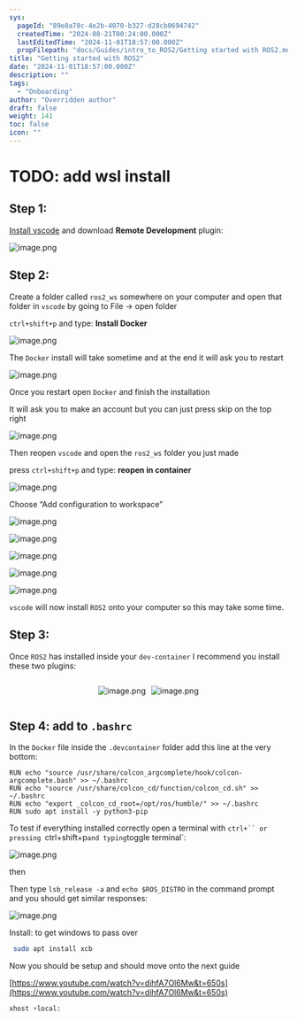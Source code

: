 ```yaml
---
sys:
  pageId: "89e0a78c-4e2b-4070-b327-d28cb0694742"
  createdTime: "2024-08-21T00:24:00.000Z"
  lastEditedTime: "2024-11-01T18:57:00.000Z"
  propFilepath: "docs/Guides/intro_to_ROS2/Getting started with ROS2.md"
title: "Getting started with ROS2"
date: "2024-11-01T18:57:00.000Z"
description: ""
tags:
  - "Onboarding"
author: "Overridden author"
draft: false
weight: 141
toc: false
icon: ""
---
```


# TODO: add wsl install

## Step 1:

[Install vscode](https://code.visualstudio.com/download) and download **Remote Development** plugin:

![image.png](https://prod-files-secure.s3.us-west-2.amazonaws.com/d518164a-d88e-44d1-a4ee-3adb3bd8bce0/efb52993-1881-4a40-b95e-6f020334f022/image.png?X-Amz-Algorithm=AWS4-HMAC-SHA256&X-Amz-Content-Sha256=UNSIGNED-PAYLOAD&X-Amz-Credential=ASIAZI2LB466RJ53J3XS%2F20250429%2Fus-west-2%2Fs3%2Faws4_request&X-Amz-Date=20250429T190651Z&X-Amz-Expires=3600&X-Amz-Security-Token=IQoJb3JpZ2luX2VjEPr%2F%2F%2F%2F%2F%2F%2F%2F%2F%2FwEaCXVzLXdlc3QtMiJHMEUCIQCTicdaLxmLmA66MCkNYa6Rxuo05JIaI18gILvTHdbXdwIgCkxAZ2naljx4xk6fIl989jU%2B6Ons3BbbkhORUI6xFb8qiAQIk%2F%2F%2F%2F%2F%2F%2F%2F%2F%2F%2FARAAGgw2Mzc0MjMxODM4MDUiDBlYKwXiXs64pnV%2BcCrcA3orXqJHxqiqcoQ5XXHq9eBwQR5liRCYtvItTWprFSZk9ytePjwK0kpvHrfkVUoAVQU9EjjgvhCbUPs%2B13Nai7fCiyE9gdLeeolSssnHS55NKMiRMoiVlb%2B4R8RRFazyz%2BqWWRoLGGi8EdqcSpuFc0%2B0%2Bz9U%2BWHbCsLs7XMHxAiNEgF2N29mXLjqv2VhvsP3%2BjDfznh76kYCl0YAA0eQ8GVG%2FcLaQpkp6U%2B9JFqTcdWNbkQRj3IKfakv35U%2FsRZStDYBQYKsLAWFjSg3jB6sWtoSaXfT3mxynEa2vXwwUw7p42iMOrMe77zDNMKXhqDhmI1Z%2By8kO91FIKD1vEGMf%2FrilYa9EV9UyHrZhviUZcMItk7djQBjycN7RVW7Mjeq7%2BM0Frt8Ama0ynuWWZMxLVHgN9sk%2F%2F8DkEYI7RO6Rw4R573ucr57rVXhq8ht%2FYe%2By38p47s3x8Nt4Z2xEY5Q3qnVszRB1gAsErRehB0VWQPdY3ot8Hy5Ifx4Vy1b8%2FwiYx6J4YgGh2Zrz5ZQmjYl7L0yncZ26%2FcxVxa3qvxYZIxsz2GtkdEdvwKg10Q6VHmnwQitSq5bUAAUvOGqgnU92blvZYeqx00sZzxc%2BuBdCI%2F1dVFEDMGCNs0u81BrMOCtxMAGOqUBjrKva2FM4vAKBj3VoQVWs6tNPYjqJPs%2BQNKzabcelBfjVe3cF8c0nPgOmvPIq%2BQAEhUmNtF%2FyNVsvXLvagWvLap4SNVOkRK%2FOBCVBDMowmkrubYaVoQUJ0qoCNyZHkqa9HN5vFxE%2BJvsH8u%2BAsunZzFCnm8IQ0rgjNSNW0IoRIRqXipJAsPL4Epaz7ZDpnp%2B16z9d7fJpnt6czOmKeh2EtyasGdf&X-Amz-Signature=dcd08bfbd7a09a1eec58172ca8d4fc1f2eab61be70e2791f7d9e8cfe4cdbdc9c&X-Amz-SignedHeaders=host&x-id=GetObject)

## Step 2:

Create a folder called `ros2_ws` somewhere on your computer and open that folder in `vscode` by going to File → open folder 

`ctrl+shift+p` and type: **Install Docker**

![image.png](https://prod-files-secure.s3.us-west-2.amazonaws.com/d518164a-d88e-44d1-a4ee-3adb3bd8bce0/2269dc0e-1cd5-47ff-bceb-c04ad9b2eab0/image.png?X-Amz-Algorithm=AWS4-HMAC-SHA256&X-Amz-Content-Sha256=UNSIGNED-PAYLOAD&X-Amz-Credential=ASIAZI2LB466RJ53J3XS%2F20250429%2Fus-west-2%2Fs3%2Faws4_request&X-Amz-Date=20250429T190651Z&X-Amz-Expires=3600&X-Amz-Security-Token=IQoJb3JpZ2luX2VjEPr%2F%2F%2F%2F%2F%2F%2F%2F%2F%2FwEaCXVzLXdlc3QtMiJHMEUCIQCTicdaLxmLmA66MCkNYa6Rxuo05JIaI18gILvTHdbXdwIgCkxAZ2naljx4xk6fIl989jU%2B6Ons3BbbkhORUI6xFb8qiAQIk%2F%2F%2F%2F%2F%2F%2F%2F%2F%2F%2FARAAGgw2Mzc0MjMxODM4MDUiDBlYKwXiXs64pnV%2BcCrcA3orXqJHxqiqcoQ5XXHq9eBwQR5liRCYtvItTWprFSZk9ytePjwK0kpvHrfkVUoAVQU9EjjgvhCbUPs%2B13Nai7fCiyE9gdLeeolSssnHS55NKMiRMoiVlb%2B4R8RRFazyz%2BqWWRoLGGi8EdqcSpuFc0%2B0%2Bz9U%2BWHbCsLs7XMHxAiNEgF2N29mXLjqv2VhvsP3%2BjDfznh76kYCl0YAA0eQ8GVG%2FcLaQpkp6U%2B9JFqTcdWNbkQRj3IKfakv35U%2FsRZStDYBQYKsLAWFjSg3jB6sWtoSaXfT3mxynEa2vXwwUw7p42iMOrMe77zDNMKXhqDhmI1Z%2By8kO91FIKD1vEGMf%2FrilYa9EV9UyHrZhviUZcMItk7djQBjycN7RVW7Mjeq7%2BM0Frt8Ama0ynuWWZMxLVHgN9sk%2F%2F8DkEYI7RO6Rw4R573ucr57rVXhq8ht%2FYe%2By38p47s3x8Nt4Z2xEY5Q3qnVszRB1gAsErRehB0VWQPdY3ot8Hy5Ifx4Vy1b8%2FwiYx6J4YgGh2Zrz5ZQmjYl7L0yncZ26%2FcxVxa3qvxYZIxsz2GtkdEdvwKg10Q6VHmnwQitSq5bUAAUvOGqgnU92blvZYeqx00sZzxc%2BuBdCI%2F1dVFEDMGCNs0u81BrMOCtxMAGOqUBjrKva2FM4vAKBj3VoQVWs6tNPYjqJPs%2BQNKzabcelBfjVe3cF8c0nPgOmvPIq%2BQAEhUmNtF%2FyNVsvXLvagWvLap4SNVOkRK%2FOBCVBDMowmkrubYaVoQUJ0qoCNyZHkqa9HN5vFxE%2BJvsH8u%2BAsunZzFCnm8IQ0rgjNSNW0IoRIRqXipJAsPL4Epaz7ZDpnp%2B16z9d7fJpnt6czOmKeh2EtyasGdf&X-Amz-Signature=3b309b37410ac7db0db0f45eda68655cb115cc2b9c37c0d4610f2267f7405a63&X-Amz-SignedHeaders=host&x-id=GetObject)

The `Docker` install will take sometime and at the end it will ask you to restart

![image.png](https://prod-files-secure.s3.us-west-2.amazonaws.com/d518164a-d88e-44d1-a4ee-3adb3bd8bce0/ed233f78-be33-4b1f-b89c-9c346c0e961e/image.png?X-Amz-Algorithm=AWS4-HMAC-SHA256&X-Amz-Content-Sha256=UNSIGNED-PAYLOAD&X-Amz-Credential=ASIAZI2LB466RJ53J3XS%2F20250429%2Fus-west-2%2Fs3%2Faws4_request&X-Amz-Date=20250429T190651Z&X-Amz-Expires=3600&X-Amz-Security-Token=IQoJb3JpZ2luX2VjEPr%2F%2F%2F%2F%2F%2F%2F%2F%2F%2FwEaCXVzLXdlc3QtMiJHMEUCIQCTicdaLxmLmA66MCkNYa6Rxuo05JIaI18gILvTHdbXdwIgCkxAZ2naljx4xk6fIl989jU%2B6Ons3BbbkhORUI6xFb8qiAQIk%2F%2F%2F%2F%2F%2F%2F%2F%2F%2F%2FARAAGgw2Mzc0MjMxODM4MDUiDBlYKwXiXs64pnV%2BcCrcA3orXqJHxqiqcoQ5XXHq9eBwQR5liRCYtvItTWprFSZk9ytePjwK0kpvHrfkVUoAVQU9EjjgvhCbUPs%2B13Nai7fCiyE9gdLeeolSssnHS55NKMiRMoiVlb%2B4R8RRFazyz%2BqWWRoLGGi8EdqcSpuFc0%2B0%2Bz9U%2BWHbCsLs7XMHxAiNEgF2N29mXLjqv2VhvsP3%2BjDfznh76kYCl0YAA0eQ8GVG%2FcLaQpkp6U%2B9JFqTcdWNbkQRj3IKfakv35U%2FsRZStDYBQYKsLAWFjSg3jB6sWtoSaXfT3mxynEa2vXwwUw7p42iMOrMe77zDNMKXhqDhmI1Z%2By8kO91FIKD1vEGMf%2FrilYa9EV9UyHrZhviUZcMItk7djQBjycN7RVW7Mjeq7%2BM0Frt8Ama0ynuWWZMxLVHgN9sk%2F%2F8DkEYI7RO6Rw4R573ucr57rVXhq8ht%2FYe%2By38p47s3x8Nt4Z2xEY5Q3qnVszRB1gAsErRehB0VWQPdY3ot8Hy5Ifx4Vy1b8%2FwiYx6J4YgGh2Zrz5ZQmjYl7L0yncZ26%2FcxVxa3qvxYZIxsz2GtkdEdvwKg10Q6VHmnwQitSq5bUAAUvOGqgnU92blvZYeqx00sZzxc%2BuBdCI%2F1dVFEDMGCNs0u81BrMOCtxMAGOqUBjrKva2FM4vAKBj3VoQVWs6tNPYjqJPs%2BQNKzabcelBfjVe3cF8c0nPgOmvPIq%2BQAEhUmNtF%2FyNVsvXLvagWvLap4SNVOkRK%2FOBCVBDMowmkrubYaVoQUJ0qoCNyZHkqa9HN5vFxE%2BJvsH8u%2BAsunZzFCnm8IQ0rgjNSNW0IoRIRqXipJAsPL4Epaz7ZDpnp%2B16z9d7fJpnt6czOmKeh2EtyasGdf&X-Amz-Signature=01caddfc7a1139c735e7a8f8b320635feee606e1ab73c6fdbd18ee8d586182df&X-Amz-SignedHeaders=host&x-id=GetObject)

Once you restart open `Docker` and finish the installation

It will ask you to make an account but you can just press skip on the top right

![image.png](https://prod-files-secure.s3.us-west-2.amazonaws.com/d518164a-d88e-44d1-a4ee-3adb3bd8bce0/21010ad9-1659-4fd9-9f59-9932a09b2a3d/image.png?X-Amz-Algorithm=AWS4-HMAC-SHA256&X-Amz-Content-Sha256=UNSIGNED-PAYLOAD&X-Amz-Credential=ASIAZI2LB466RJ53J3XS%2F20250429%2Fus-west-2%2Fs3%2Faws4_request&X-Amz-Date=20250429T190651Z&X-Amz-Expires=3600&X-Amz-Security-Token=IQoJb3JpZ2luX2VjEPr%2F%2F%2F%2F%2F%2F%2F%2F%2F%2FwEaCXVzLXdlc3QtMiJHMEUCIQCTicdaLxmLmA66MCkNYa6Rxuo05JIaI18gILvTHdbXdwIgCkxAZ2naljx4xk6fIl989jU%2B6Ons3BbbkhORUI6xFb8qiAQIk%2F%2F%2F%2F%2F%2F%2F%2F%2F%2F%2FARAAGgw2Mzc0MjMxODM4MDUiDBlYKwXiXs64pnV%2BcCrcA3orXqJHxqiqcoQ5XXHq9eBwQR5liRCYtvItTWprFSZk9ytePjwK0kpvHrfkVUoAVQU9EjjgvhCbUPs%2B13Nai7fCiyE9gdLeeolSssnHS55NKMiRMoiVlb%2B4R8RRFazyz%2BqWWRoLGGi8EdqcSpuFc0%2B0%2Bz9U%2BWHbCsLs7XMHxAiNEgF2N29mXLjqv2VhvsP3%2BjDfznh76kYCl0YAA0eQ8GVG%2FcLaQpkp6U%2B9JFqTcdWNbkQRj3IKfakv35U%2FsRZStDYBQYKsLAWFjSg3jB6sWtoSaXfT3mxynEa2vXwwUw7p42iMOrMe77zDNMKXhqDhmI1Z%2By8kO91FIKD1vEGMf%2FrilYa9EV9UyHrZhviUZcMItk7djQBjycN7RVW7Mjeq7%2BM0Frt8Ama0ynuWWZMxLVHgN9sk%2F%2F8DkEYI7RO6Rw4R573ucr57rVXhq8ht%2FYe%2By38p47s3x8Nt4Z2xEY5Q3qnVszRB1gAsErRehB0VWQPdY3ot8Hy5Ifx4Vy1b8%2FwiYx6J4YgGh2Zrz5ZQmjYl7L0yncZ26%2FcxVxa3qvxYZIxsz2GtkdEdvwKg10Q6VHmnwQitSq5bUAAUvOGqgnU92blvZYeqx00sZzxc%2BuBdCI%2F1dVFEDMGCNs0u81BrMOCtxMAGOqUBjrKva2FM4vAKBj3VoQVWs6tNPYjqJPs%2BQNKzabcelBfjVe3cF8c0nPgOmvPIq%2BQAEhUmNtF%2FyNVsvXLvagWvLap4SNVOkRK%2FOBCVBDMowmkrubYaVoQUJ0qoCNyZHkqa9HN5vFxE%2BJvsH8u%2BAsunZzFCnm8IQ0rgjNSNW0IoRIRqXipJAsPL4Epaz7ZDpnp%2B16z9d7fJpnt6czOmKeh2EtyasGdf&X-Amz-Signature=5edb864397875f9dd63b0ec7a218d184cf3f16c9a76385d6a41152f63954ed4c&X-Amz-SignedHeaders=host&x-id=GetObject)

Then reopen `vscode` and open the `ros2_ws` folder you just made

press `ctrl+shift+p` and type: **reopen in container**

![image.png](https://prod-files-secure.s3.us-west-2.amazonaws.com/d518164a-d88e-44d1-a4ee-3adb3bd8bce0/4e93b8c2-41ad-488c-8095-c74205196118/image.png?X-Amz-Algorithm=AWS4-HMAC-SHA256&X-Amz-Content-Sha256=UNSIGNED-PAYLOAD&X-Amz-Credential=ASIAZI2LB466RJ53J3XS%2F20250429%2Fus-west-2%2Fs3%2Faws4_request&X-Amz-Date=20250429T190651Z&X-Amz-Expires=3600&X-Amz-Security-Token=IQoJb3JpZ2luX2VjEPr%2F%2F%2F%2F%2F%2F%2F%2F%2F%2FwEaCXVzLXdlc3QtMiJHMEUCIQCTicdaLxmLmA66MCkNYa6Rxuo05JIaI18gILvTHdbXdwIgCkxAZ2naljx4xk6fIl989jU%2B6Ons3BbbkhORUI6xFb8qiAQIk%2F%2F%2F%2F%2F%2F%2F%2F%2F%2F%2FARAAGgw2Mzc0MjMxODM4MDUiDBlYKwXiXs64pnV%2BcCrcA3orXqJHxqiqcoQ5XXHq9eBwQR5liRCYtvItTWprFSZk9ytePjwK0kpvHrfkVUoAVQU9EjjgvhCbUPs%2B13Nai7fCiyE9gdLeeolSssnHS55NKMiRMoiVlb%2B4R8RRFazyz%2BqWWRoLGGi8EdqcSpuFc0%2B0%2Bz9U%2BWHbCsLs7XMHxAiNEgF2N29mXLjqv2VhvsP3%2BjDfznh76kYCl0YAA0eQ8GVG%2FcLaQpkp6U%2B9JFqTcdWNbkQRj3IKfakv35U%2FsRZStDYBQYKsLAWFjSg3jB6sWtoSaXfT3mxynEa2vXwwUw7p42iMOrMe77zDNMKXhqDhmI1Z%2By8kO91FIKD1vEGMf%2FrilYa9EV9UyHrZhviUZcMItk7djQBjycN7RVW7Mjeq7%2BM0Frt8Ama0ynuWWZMxLVHgN9sk%2F%2F8DkEYI7RO6Rw4R573ucr57rVXhq8ht%2FYe%2By38p47s3x8Nt4Z2xEY5Q3qnVszRB1gAsErRehB0VWQPdY3ot8Hy5Ifx4Vy1b8%2FwiYx6J4YgGh2Zrz5ZQmjYl7L0yncZ26%2FcxVxa3qvxYZIxsz2GtkdEdvwKg10Q6VHmnwQitSq5bUAAUvOGqgnU92blvZYeqx00sZzxc%2BuBdCI%2F1dVFEDMGCNs0u81BrMOCtxMAGOqUBjrKva2FM4vAKBj3VoQVWs6tNPYjqJPs%2BQNKzabcelBfjVe3cF8c0nPgOmvPIq%2BQAEhUmNtF%2FyNVsvXLvagWvLap4SNVOkRK%2FOBCVBDMowmkrubYaVoQUJ0qoCNyZHkqa9HN5vFxE%2BJvsH8u%2BAsunZzFCnm8IQ0rgjNSNW0IoRIRqXipJAsPL4Epaz7ZDpnp%2B16z9d7fJpnt6czOmKeh2EtyasGdf&X-Amz-Signature=f151c23e7fb57daf1031472792b5dc5b54a3689b7a01b2046d50a96549b2a726&X-Amz-SignedHeaders=host&x-id=GetObject)

Choose “Add configuration to workspace”

![image.png](https://prod-files-secure.s3.us-west-2.amazonaws.com/d518164a-d88e-44d1-a4ee-3adb3bd8bce0/9560b282-5060-4989-ba37-97e7b2c22476/image.png?X-Amz-Algorithm=AWS4-HMAC-SHA256&X-Amz-Content-Sha256=UNSIGNED-PAYLOAD&X-Amz-Credential=ASIAZI2LB466RJ53J3XS%2F20250429%2Fus-west-2%2Fs3%2Faws4_request&X-Amz-Date=20250429T190651Z&X-Amz-Expires=3600&X-Amz-Security-Token=IQoJb3JpZ2luX2VjEPr%2F%2F%2F%2F%2F%2F%2F%2F%2F%2FwEaCXVzLXdlc3QtMiJHMEUCIQCTicdaLxmLmA66MCkNYa6Rxuo05JIaI18gILvTHdbXdwIgCkxAZ2naljx4xk6fIl989jU%2B6Ons3BbbkhORUI6xFb8qiAQIk%2F%2F%2F%2F%2F%2F%2F%2F%2F%2F%2FARAAGgw2Mzc0MjMxODM4MDUiDBlYKwXiXs64pnV%2BcCrcA3orXqJHxqiqcoQ5XXHq9eBwQR5liRCYtvItTWprFSZk9ytePjwK0kpvHrfkVUoAVQU9EjjgvhCbUPs%2B13Nai7fCiyE9gdLeeolSssnHS55NKMiRMoiVlb%2B4R8RRFazyz%2BqWWRoLGGi8EdqcSpuFc0%2B0%2Bz9U%2BWHbCsLs7XMHxAiNEgF2N29mXLjqv2VhvsP3%2BjDfznh76kYCl0YAA0eQ8GVG%2FcLaQpkp6U%2B9JFqTcdWNbkQRj3IKfakv35U%2FsRZStDYBQYKsLAWFjSg3jB6sWtoSaXfT3mxynEa2vXwwUw7p42iMOrMe77zDNMKXhqDhmI1Z%2By8kO91FIKD1vEGMf%2FrilYa9EV9UyHrZhviUZcMItk7djQBjycN7RVW7Mjeq7%2BM0Frt8Ama0ynuWWZMxLVHgN9sk%2F%2F8DkEYI7RO6Rw4R573ucr57rVXhq8ht%2FYe%2By38p47s3x8Nt4Z2xEY5Q3qnVszRB1gAsErRehB0VWQPdY3ot8Hy5Ifx4Vy1b8%2FwiYx6J4YgGh2Zrz5ZQmjYl7L0yncZ26%2FcxVxa3qvxYZIxsz2GtkdEdvwKg10Q6VHmnwQitSq5bUAAUvOGqgnU92blvZYeqx00sZzxc%2BuBdCI%2F1dVFEDMGCNs0u81BrMOCtxMAGOqUBjrKva2FM4vAKBj3VoQVWs6tNPYjqJPs%2BQNKzabcelBfjVe3cF8c0nPgOmvPIq%2BQAEhUmNtF%2FyNVsvXLvagWvLap4SNVOkRK%2FOBCVBDMowmkrubYaVoQUJ0qoCNyZHkqa9HN5vFxE%2BJvsH8u%2BAsunZzFCnm8IQ0rgjNSNW0IoRIRqXipJAsPL4Epaz7ZDpnp%2B16z9d7fJpnt6czOmKeh2EtyasGdf&X-Amz-Signature=823a63ffcf4189e71741bf68b2492d67722062b3747eaf179aee20cdd7deadbd&X-Amz-SignedHeaders=host&x-id=GetObject)

![image.png](https://prod-files-secure.s3.us-west-2.amazonaws.com/d518164a-d88e-44d1-a4ee-3adb3bd8bce0/2ee63f81-886b-48e8-a553-dc6e5eac99e4/image.png?X-Amz-Algorithm=AWS4-HMAC-SHA256&X-Amz-Content-Sha256=UNSIGNED-PAYLOAD&X-Amz-Credential=ASIAZI2LB466RJ53J3XS%2F20250429%2Fus-west-2%2Fs3%2Faws4_request&X-Amz-Date=20250429T190651Z&X-Amz-Expires=3600&X-Amz-Security-Token=IQoJb3JpZ2luX2VjEPr%2F%2F%2F%2F%2F%2F%2F%2F%2F%2FwEaCXVzLXdlc3QtMiJHMEUCIQCTicdaLxmLmA66MCkNYa6Rxuo05JIaI18gILvTHdbXdwIgCkxAZ2naljx4xk6fIl989jU%2B6Ons3BbbkhORUI6xFb8qiAQIk%2F%2F%2F%2F%2F%2F%2F%2F%2F%2F%2FARAAGgw2Mzc0MjMxODM4MDUiDBlYKwXiXs64pnV%2BcCrcA3orXqJHxqiqcoQ5XXHq9eBwQR5liRCYtvItTWprFSZk9ytePjwK0kpvHrfkVUoAVQU9EjjgvhCbUPs%2B13Nai7fCiyE9gdLeeolSssnHS55NKMiRMoiVlb%2B4R8RRFazyz%2BqWWRoLGGi8EdqcSpuFc0%2B0%2Bz9U%2BWHbCsLs7XMHxAiNEgF2N29mXLjqv2VhvsP3%2BjDfznh76kYCl0YAA0eQ8GVG%2FcLaQpkp6U%2B9JFqTcdWNbkQRj3IKfakv35U%2FsRZStDYBQYKsLAWFjSg3jB6sWtoSaXfT3mxynEa2vXwwUw7p42iMOrMe77zDNMKXhqDhmI1Z%2By8kO91FIKD1vEGMf%2FrilYa9EV9UyHrZhviUZcMItk7djQBjycN7RVW7Mjeq7%2BM0Frt8Ama0ynuWWZMxLVHgN9sk%2F%2F8DkEYI7RO6Rw4R573ucr57rVXhq8ht%2FYe%2By38p47s3x8Nt4Z2xEY5Q3qnVszRB1gAsErRehB0VWQPdY3ot8Hy5Ifx4Vy1b8%2FwiYx6J4YgGh2Zrz5ZQmjYl7L0yncZ26%2FcxVxa3qvxYZIxsz2GtkdEdvwKg10Q6VHmnwQitSq5bUAAUvOGqgnU92blvZYeqx00sZzxc%2BuBdCI%2F1dVFEDMGCNs0u81BrMOCtxMAGOqUBjrKva2FM4vAKBj3VoQVWs6tNPYjqJPs%2BQNKzabcelBfjVe3cF8c0nPgOmvPIq%2BQAEhUmNtF%2FyNVsvXLvagWvLap4SNVOkRK%2FOBCVBDMowmkrubYaVoQUJ0qoCNyZHkqa9HN5vFxE%2BJvsH8u%2BAsunZzFCnm8IQ0rgjNSNW0IoRIRqXipJAsPL4Epaz7ZDpnp%2B16z9d7fJpnt6czOmKeh2EtyasGdf&X-Amz-Signature=85bbbbebb2b3b55f887b631a0f1c0e90646a7d878262434f0bb442c01495e549&X-Amz-SignedHeaders=host&x-id=GetObject)

![image.png](https://prod-files-secure.s3.us-west-2.amazonaws.com/d518164a-d88e-44d1-a4ee-3adb3bd8bce0/ae1580b2-b048-407e-aed9-b584224a7a04/image.png?X-Amz-Algorithm=AWS4-HMAC-SHA256&X-Amz-Content-Sha256=UNSIGNED-PAYLOAD&X-Amz-Credential=ASIAZI2LB466RJ53J3XS%2F20250429%2Fus-west-2%2Fs3%2Faws4_request&X-Amz-Date=20250429T190651Z&X-Amz-Expires=3600&X-Amz-Security-Token=IQoJb3JpZ2luX2VjEPr%2F%2F%2F%2F%2F%2F%2F%2F%2F%2FwEaCXVzLXdlc3QtMiJHMEUCIQCTicdaLxmLmA66MCkNYa6Rxuo05JIaI18gILvTHdbXdwIgCkxAZ2naljx4xk6fIl989jU%2B6Ons3BbbkhORUI6xFb8qiAQIk%2F%2F%2F%2F%2F%2F%2F%2F%2F%2F%2FARAAGgw2Mzc0MjMxODM4MDUiDBlYKwXiXs64pnV%2BcCrcA3orXqJHxqiqcoQ5XXHq9eBwQR5liRCYtvItTWprFSZk9ytePjwK0kpvHrfkVUoAVQU9EjjgvhCbUPs%2B13Nai7fCiyE9gdLeeolSssnHS55NKMiRMoiVlb%2B4R8RRFazyz%2BqWWRoLGGi8EdqcSpuFc0%2B0%2Bz9U%2BWHbCsLs7XMHxAiNEgF2N29mXLjqv2VhvsP3%2BjDfznh76kYCl0YAA0eQ8GVG%2FcLaQpkp6U%2B9JFqTcdWNbkQRj3IKfakv35U%2FsRZStDYBQYKsLAWFjSg3jB6sWtoSaXfT3mxynEa2vXwwUw7p42iMOrMe77zDNMKXhqDhmI1Z%2By8kO91FIKD1vEGMf%2FrilYa9EV9UyHrZhviUZcMItk7djQBjycN7RVW7Mjeq7%2BM0Frt8Ama0ynuWWZMxLVHgN9sk%2F%2F8DkEYI7RO6Rw4R573ucr57rVXhq8ht%2FYe%2By38p47s3x8Nt4Z2xEY5Q3qnVszRB1gAsErRehB0VWQPdY3ot8Hy5Ifx4Vy1b8%2FwiYx6J4YgGh2Zrz5ZQmjYl7L0yncZ26%2FcxVxa3qvxYZIxsz2GtkdEdvwKg10Q6VHmnwQitSq5bUAAUvOGqgnU92blvZYeqx00sZzxc%2BuBdCI%2F1dVFEDMGCNs0u81BrMOCtxMAGOqUBjrKva2FM4vAKBj3VoQVWs6tNPYjqJPs%2BQNKzabcelBfjVe3cF8c0nPgOmvPIq%2BQAEhUmNtF%2FyNVsvXLvagWvLap4SNVOkRK%2FOBCVBDMowmkrubYaVoQUJ0qoCNyZHkqa9HN5vFxE%2BJvsH8u%2BAsunZzFCnm8IQ0rgjNSNW0IoRIRqXipJAsPL4Epaz7ZDpnp%2B16z9d7fJpnt6czOmKeh2EtyasGdf&X-Amz-Signature=0f29abaef59a6eba72eae4e77947303c3f5021077f37e09df48bf11f5f825c85&X-Amz-SignedHeaders=host&x-id=GetObject)

![image.png](https://prod-files-secure.s3.us-west-2.amazonaws.com/d518164a-d88e-44d1-a4ee-3adb3bd8bce0/53255b28-f75e-430f-b9e3-c0ac8577e42b/image.png?X-Amz-Algorithm=AWS4-HMAC-SHA256&X-Amz-Content-Sha256=UNSIGNED-PAYLOAD&X-Amz-Credential=ASIAZI2LB466RJ53J3XS%2F20250429%2Fus-west-2%2Fs3%2Faws4_request&X-Amz-Date=20250429T190651Z&X-Amz-Expires=3600&X-Amz-Security-Token=IQoJb3JpZ2luX2VjEPr%2F%2F%2F%2F%2F%2F%2F%2F%2F%2FwEaCXVzLXdlc3QtMiJHMEUCIQCTicdaLxmLmA66MCkNYa6Rxuo05JIaI18gILvTHdbXdwIgCkxAZ2naljx4xk6fIl989jU%2B6Ons3BbbkhORUI6xFb8qiAQIk%2F%2F%2F%2F%2F%2F%2F%2F%2F%2F%2FARAAGgw2Mzc0MjMxODM4MDUiDBlYKwXiXs64pnV%2BcCrcA3orXqJHxqiqcoQ5XXHq9eBwQR5liRCYtvItTWprFSZk9ytePjwK0kpvHrfkVUoAVQU9EjjgvhCbUPs%2B13Nai7fCiyE9gdLeeolSssnHS55NKMiRMoiVlb%2B4R8RRFazyz%2BqWWRoLGGi8EdqcSpuFc0%2B0%2Bz9U%2BWHbCsLs7XMHxAiNEgF2N29mXLjqv2VhvsP3%2BjDfznh76kYCl0YAA0eQ8GVG%2FcLaQpkp6U%2B9JFqTcdWNbkQRj3IKfakv35U%2FsRZStDYBQYKsLAWFjSg3jB6sWtoSaXfT3mxynEa2vXwwUw7p42iMOrMe77zDNMKXhqDhmI1Z%2By8kO91FIKD1vEGMf%2FrilYa9EV9UyHrZhviUZcMItk7djQBjycN7RVW7Mjeq7%2BM0Frt8Ama0ynuWWZMxLVHgN9sk%2F%2F8DkEYI7RO6Rw4R573ucr57rVXhq8ht%2FYe%2By38p47s3x8Nt4Z2xEY5Q3qnVszRB1gAsErRehB0VWQPdY3ot8Hy5Ifx4Vy1b8%2FwiYx6J4YgGh2Zrz5ZQmjYl7L0yncZ26%2FcxVxa3qvxYZIxsz2GtkdEdvwKg10Q6VHmnwQitSq5bUAAUvOGqgnU92blvZYeqx00sZzxc%2BuBdCI%2F1dVFEDMGCNs0u81BrMOCtxMAGOqUBjrKva2FM4vAKBj3VoQVWs6tNPYjqJPs%2BQNKzabcelBfjVe3cF8c0nPgOmvPIq%2BQAEhUmNtF%2FyNVsvXLvagWvLap4SNVOkRK%2FOBCVBDMowmkrubYaVoQUJ0qoCNyZHkqa9HN5vFxE%2BJvsH8u%2BAsunZzFCnm8IQ0rgjNSNW0IoRIRqXipJAsPL4Epaz7ZDpnp%2B16z9d7fJpnt6czOmKeh2EtyasGdf&X-Amz-Signature=7c52794fd4802043b1eb4d599820399231cb9c0681c4bdc468cbefd6f2366172&X-Amz-SignedHeaders=host&x-id=GetObject)

![image.png](https://prod-files-secure.s3.us-west-2.amazonaws.com/d518164a-d88e-44d1-a4ee-3adb3bd8bce0/7c562767-5af9-4ffb-97d1-327bcdf4ee00/image.png?X-Amz-Algorithm=AWS4-HMAC-SHA256&X-Amz-Content-Sha256=UNSIGNED-PAYLOAD&X-Amz-Credential=ASIAZI2LB466RJ53J3XS%2F20250429%2Fus-west-2%2Fs3%2Faws4_request&X-Amz-Date=20250429T190651Z&X-Amz-Expires=3600&X-Amz-Security-Token=IQoJb3JpZ2luX2VjEPr%2F%2F%2F%2F%2F%2F%2F%2F%2F%2FwEaCXVzLXdlc3QtMiJHMEUCIQCTicdaLxmLmA66MCkNYa6Rxuo05JIaI18gILvTHdbXdwIgCkxAZ2naljx4xk6fIl989jU%2B6Ons3BbbkhORUI6xFb8qiAQIk%2F%2F%2F%2F%2F%2F%2F%2F%2F%2F%2FARAAGgw2Mzc0MjMxODM4MDUiDBlYKwXiXs64pnV%2BcCrcA3orXqJHxqiqcoQ5XXHq9eBwQR5liRCYtvItTWprFSZk9ytePjwK0kpvHrfkVUoAVQU9EjjgvhCbUPs%2B13Nai7fCiyE9gdLeeolSssnHS55NKMiRMoiVlb%2B4R8RRFazyz%2BqWWRoLGGi8EdqcSpuFc0%2B0%2Bz9U%2BWHbCsLs7XMHxAiNEgF2N29mXLjqv2VhvsP3%2BjDfznh76kYCl0YAA0eQ8GVG%2FcLaQpkp6U%2B9JFqTcdWNbkQRj3IKfakv35U%2FsRZStDYBQYKsLAWFjSg3jB6sWtoSaXfT3mxynEa2vXwwUw7p42iMOrMe77zDNMKXhqDhmI1Z%2By8kO91FIKD1vEGMf%2FrilYa9EV9UyHrZhviUZcMItk7djQBjycN7RVW7Mjeq7%2BM0Frt8Ama0ynuWWZMxLVHgN9sk%2F%2F8DkEYI7RO6Rw4R573ucr57rVXhq8ht%2FYe%2By38p47s3x8Nt4Z2xEY5Q3qnVszRB1gAsErRehB0VWQPdY3ot8Hy5Ifx4Vy1b8%2FwiYx6J4YgGh2Zrz5ZQmjYl7L0yncZ26%2FcxVxa3qvxYZIxsz2GtkdEdvwKg10Q6VHmnwQitSq5bUAAUvOGqgnU92blvZYeqx00sZzxc%2BuBdCI%2F1dVFEDMGCNs0u81BrMOCtxMAGOqUBjrKva2FM4vAKBj3VoQVWs6tNPYjqJPs%2BQNKzabcelBfjVe3cF8c0nPgOmvPIq%2BQAEhUmNtF%2FyNVsvXLvagWvLap4SNVOkRK%2FOBCVBDMowmkrubYaVoQUJ0qoCNyZHkqa9HN5vFxE%2BJvsH8u%2BAsunZzFCnm8IQ0rgjNSNW0IoRIRqXipJAsPL4Epaz7ZDpnp%2B16z9d7fJpnt6czOmKeh2EtyasGdf&X-Amz-Signature=36e1fcc1472cbb2f20bfcf8b0853ce27d825cd644f6a69d4fb57333cf0bf0660&X-Amz-SignedHeaders=host&x-id=GetObject)

`vscode` will now install `ROS2` onto your computer so this may take some time.

## Step 3:

Once `ROS2` has installed inside your `dev-container` I recommend you install these two plugins:

<div style="display: flex;flex-direction: row; column-gap:10px; max-width: 630px;justify-content: center;">
<div>

![image.png](https://prod-files-secure.s3.us-west-2.amazonaws.com/d518164a-d88e-44d1-a4ee-3adb3bd8bce0/3fc3d550-5a54-4ba1-ba6b-faa01cdb7369/image.png?X-Amz-Algorithm=AWS4-HMAC-SHA256&X-Amz-Content-Sha256=UNSIGNED-PAYLOAD&X-Amz-Credential=ASIAZI2LB4663STNEDQS%2F20250429%2Fus-west-2%2Fs3%2Faws4_request&X-Amz-Date=20250429T190653Z&X-Amz-Expires=3600&X-Amz-Security-Token=IQoJb3JpZ2luX2VjEPr%2F%2F%2F%2F%2F%2F%2F%2F%2F%2FwEaCXVzLXdlc3QtMiJHMEUCIGzF9V%2FlBiOcbczF%2FjHjlfhRtwsDkpU8kIcJ9lxnKm4zAiEA2Qh1m%2FYJJc5%2BOjQaoFNZgPw1ICDQKQSynr1UYxQcSukqiAQIk%2F%2F%2F%2F%2F%2F%2F%2F%2F%2F%2FARAAGgw2Mzc0MjMxODM4MDUiDKonaBu6qRyuuzIJmyrcA40vGA93MEs%2FUotQoSAcXEeXAqfC%2B2m7cHe3gM2HauxdEc0DWOz8g71KbBGvxx7NYGzDJmjRIGmFRtNcHrBtv%2BpFzyWnW1PbhQ96YKAP9mhxQED61GwbO0QJKSxOAGG%2FhJA8jpefso70SjlMcRX8%2B6rtLN178dkfV6OK5U2FqNGZ9Sdh2zx1NHaz9OL0g9u0kUrCfFK1WNubQJyZqcSvoD1bW9gnGf89fcKJpWz1YahInCb6VX4aD%2BrKfun5Zpq4%2FhhkZDZJDyXxxLsyxPzBv7pjnnmPeVuk5B2bKky4uQZYLn6YrGcJZ4fvrkWkMlyV8N7LD4GIiqbrA3R2TtkIsxk7vvb92q0J42m%2BVbmYs2gSgFzreR745kmb7B7qs6wm96k9Y4pNYgVy0sWvHwdO9JXksBiN38nhMlMpNMoNdudpOW6SfN0OCQ7OdRdrOf79xccFnQgDwbtJ12kpkYhh5pAZMc%2Ffocxd%2Bbag88bwDds2EBzwndBbqAhQ%2BdZNjpItbxiUCz1QBK%2B4kCc%2BFuoVIMff1Z0w0oabDzHC%2BfPtoA%2FoqDqCSOhygWwffKSnYXMzmRpfGZK6eTntth3%2BYHHC1rMHnTPj8uPlSu6T8TJZy9yVQtKpcOCg9JtNhw%2FEMNitxMAGOqUB0hE7TJWNDdBL%2Fq0h8iBIK4jHR41QfUQUMXIi%2Bc5Ivtr1va5pmEDN5%2BvGkxa6u7izzDzv1m2aX5yQNkNI1UxXTHnOmee5F1OjZW5qVWIiEyOQzc%2BOGZbKmdyibOAK4P%2FyHBmbg%2BgDS36Z8nr1Eu0I%2BfhRQSaMTaf2SgSl5SpUpgLC2K9WkWAArpbAjWJYN7Jp87fXjxMdsKD5waEh9mGXuVXVwRHo&X-Amz-Signature=b6a26b0d1777e4d75165897821d1129b6d7dc2b11cdebfbb72537a476a6b650e&X-Amz-SignedHeaders=host&x-id=GetObject)

</div>
<div>

![image.png](https://prod-files-secure.s3.us-west-2.amazonaws.com/d518164a-d88e-44d1-a4ee-3adb3bd8bce0/d994cc66-13c2-4093-a5a3-f84cf4601a82/image.png?X-Amz-Algorithm=AWS4-HMAC-SHA256&X-Amz-Content-Sha256=UNSIGNED-PAYLOAD&X-Amz-Credential=ASIAZI2LB466QWYHZSLJ%2F20250429%2Fus-west-2%2Fs3%2Faws4_request&X-Amz-Date=20250429T190654Z&X-Amz-Expires=3600&X-Amz-Security-Token=IQoJb3JpZ2luX2VjEPr%2F%2F%2F%2F%2F%2F%2F%2F%2F%2FwEaCXVzLXdlc3QtMiJHMEUCIQCm6RAQeHquSPFFlZmudvbHijS9cN4rh%2FixT3Q4ZirA8QIgCVDx7eyx4kyg%2BiaGgVeOK%2BMawHnbivOwbiNPJDjA1nUqiAQIk%2F%2F%2F%2F%2F%2F%2F%2F%2F%2F%2FARAAGgw2Mzc0MjMxODM4MDUiDDqWCGoyNoNfW6wSSyrcA9PfUo5WIw7kj5MD0%2BfRrgSIt1h1AUKEXjVTXuVNQs3eY6LtpFqoXn579mKZz7pObNblihOhrLNEtCcbXj%2FkTKEMthinJxlJp8iM1McE%2FOSW48hW%2F1ekY9Y5Q2xnCWiNKah82HkpOypQCGLNcjCXlKV7g6QCUxmu6r7lGyT1nG2zlmXkdlaPEN0o11xNm7sEAsrqJb2r60FKsf7WQq7%2Fkvsb20ix0OcH5BymP0WO0uRDf3b5oNWuX9EGjfLWis%2Bf46c5Xje0cUw%2F6ODxtt0Jvo8NMIC8aVm4N8IBnwHv7GX9XhF94RRcWHNhx4jKnV60cdt%2FmEcm2UtiJmOVSAfG3lcROsEnYaZgUV1odaMIWWisDgnMr74EWUjE9wvpMpUpE8N5fOJ6kaiwP%2BOv0iJnAyayplBSllm3Mg1%2Bl5GxjXdser%2BqQU10v2iWeCQ6HAHqx1tVWtuZ6i5mkp%2BGH2fxj6AfkMrx5OdXEErfk5SV6y%2BNWc9mfHuuVXpIrSeNOjXuZKmHVEXZagXfxSxQKOwrJX6hSlab0NZHOomYejwu31QWTnYI800AYChbUmDirpg%2Fy8aP7gbTKOdpr8GE%2F%2BfxQkBZUOOYl4X5N8hb1rfxkPAwOc%2BAHAP6YzxRP6yxMKquxMAGOqUB8WT0P8htJO6LUad5ai7ePkwh9ZjCOyieBK7pIu0pYgK9Ta1lC4tqFtopV4LzkYJc9j5x8p%2BvfxOp1wkgg%2FPJmFQyg1aTJZzkzzGqKHu07aGRjaRS7EcN7SgAlSYROADkQch8ZO85JvxgpW0Cn5We74hjQeK1%2BWZN2LC%2BeWYWgPOEUwahXvudS2UqxarVf8amKJs%2Bj%2Buy%2BoGu4yv2hmkyNGFXK1Yr&X-Amz-Signature=e3a9035f6e1a6557dcd448738ad7c6d44518033be9ca2b83ddb0dac858c23cbc&X-Amz-SignedHeaders=host&x-id=GetObject)

</div>
</div>

## Step 4: add to `.bashrc`

In the `Docker` file inside the `.devcontainer` folder add this line at the very bottom: 

```docker
RUN echo "source /usr/share/colcon_argcomplete/hook/colcon-argcomplete.bash" >> ~/.bashrc
RUN echo "source /usr/share/colcon_cd/function/colcon_cd.sh" >> ~/.bashrc
RUN echo "export _colcon_cd_root=/opt/ros/humble/" >> ~/.bashrc
RUN sudo apt install -y python3-pip 
```

To test if everything installed correctly open a terminal with `ctrl+`` or pressing `ctrl+shift+p` and typing `toggle terminal`:

![image.png](https://prod-files-secure.s3.us-west-2.amazonaws.com/d518164a-d88e-44d1-a4ee-3adb3bd8bce0/6a4943d8-b04e-4c02-9a58-775f3384d1a5/image.png?X-Amz-Algorithm=AWS4-HMAC-SHA256&X-Amz-Content-Sha256=UNSIGNED-PAYLOAD&X-Amz-Credential=ASIAZI2LB466RJ53J3XS%2F20250429%2Fus-west-2%2Fs3%2Faws4_request&X-Amz-Date=20250429T190651Z&X-Amz-Expires=3600&X-Amz-Security-Token=IQoJb3JpZ2luX2VjEPr%2F%2F%2F%2F%2F%2F%2F%2F%2F%2FwEaCXVzLXdlc3QtMiJHMEUCIQCTicdaLxmLmA66MCkNYa6Rxuo05JIaI18gILvTHdbXdwIgCkxAZ2naljx4xk6fIl989jU%2B6Ons3BbbkhORUI6xFb8qiAQIk%2F%2F%2F%2F%2F%2F%2F%2F%2F%2F%2FARAAGgw2Mzc0MjMxODM4MDUiDBlYKwXiXs64pnV%2BcCrcA3orXqJHxqiqcoQ5XXHq9eBwQR5liRCYtvItTWprFSZk9ytePjwK0kpvHrfkVUoAVQU9EjjgvhCbUPs%2B13Nai7fCiyE9gdLeeolSssnHS55NKMiRMoiVlb%2B4R8RRFazyz%2BqWWRoLGGi8EdqcSpuFc0%2B0%2Bz9U%2BWHbCsLs7XMHxAiNEgF2N29mXLjqv2VhvsP3%2BjDfznh76kYCl0YAA0eQ8GVG%2FcLaQpkp6U%2B9JFqTcdWNbkQRj3IKfakv35U%2FsRZStDYBQYKsLAWFjSg3jB6sWtoSaXfT3mxynEa2vXwwUw7p42iMOrMe77zDNMKXhqDhmI1Z%2By8kO91FIKD1vEGMf%2FrilYa9EV9UyHrZhviUZcMItk7djQBjycN7RVW7Mjeq7%2BM0Frt8Ama0ynuWWZMxLVHgN9sk%2F%2F8DkEYI7RO6Rw4R573ucr57rVXhq8ht%2FYe%2By38p47s3x8Nt4Z2xEY5Q3qnVszRB1gAsErRehB0VWQPdY3ot8Hy5Ifx4Vy1b8%2FwiYx6J4YgGh2Zrz5ZQmjYl7L0yncZ26%2FcxVxa3qvxYZIxsz2GtkdEdvwKg10Q6VHmnwQitSq5bUAAUvOGqgnU92blvZYeqx00sZzxc%2BuBdCI%2F1dVFEDMGCNs0u81BrMOCtxMAGOqUBjrKva2FM4vAKBj3VoQVWs6tNPYjqJPs%2BQNKzabcelBfjVe3cF8c0nPgOmvPIq%2BQAEhUmNtF%2FyNVsvXLvagWvLap4SNVOkRK%2FOBCVBDMowmkrubYaVoQUJ0qoCNyZHkqa9HN5vFxE%2BJvsH8u%2BAsunZzFCnm8IQ0rgjNSNW0IoRIRqXipJAsPL4Epaz7ZDpnp%2B16z9d7fJpnt6czOmKeh2EtyasGdf&X-Amz-Signature=214387597838bae197b37547e067b79bf70a13f94ca9ceff64e3e0c67a7dd8bf&X-Amz-SignedHeaders=host&x-id=GetObject)

then 

Then type `lsb_release -a` and `echo $ROS_DISTRO` in the command prompt and you should get similar responses:

![image.png](https://prod-files-secure.s3.us-west-2.amazonaws.com/d518164a-d88e-44d1-a4ee-3adb3bd8bce0/3e635dec-a805-4e85-8b9e-d000e5b71a4e/image.png?X-Amz-Algorithm=AWS4-HMAC-SHA256&X-Amz-Content-Sha256=UNSIGNED-PAYLOAD&X-Amz-Credential=ASIAZI2LB466RJ53J3XS%2F20250429%2Fus-west-2%2Fs3%2Faws4_request&X-Amz-Date=20250429T190651Z&X-Amz-Expires=3600&X-Amz-Security-Token=IQoJb3JpZ2luX2VjEPr%2F%2F%2F%2F%2F%2F%2F%2F%2F%2FwEaCXVzLXdlc3QtMiJHMEUCIQCTicdaLxmLmA66MCkNYa6Rxuo05JIaI18gILvTHdbXdwIgCkxAZ2naljx4xk6fIl989jU%2B6Ons3BbbkhORUI6xFb8qiAQIk%2F%2F%2F%2F%2F%2F%2F%2F%2F%2F%2FARAAGgw2Mzc0MjMxODM4MDUiDBlYKwXiXs64pnV%2BcCrcA3orXqJHxqiqcoQ5XXHq9eBwQR5liRCYtvItTWprFSZk9ytePjwK0kpvHrfkVUoAVQU9EjjgvhCbUPs%2B13Nai7fCiyE9gdLeeolSssnHS55NKMiRMoiVlb%2B4R8RRFazyz%2BqWWRoLGGi8EdqcSpuFc0%2B0%2Bz9U%2BWHbCsLs7XMHxAiNEgF2N29mXLjqv2VhvsP3%2BjDfznh76kYCl0YAA0eQ8GVG%2FcLaQpkp6U%2B9JFqTcdWNbkQRj3IKfakv35U%2FsRZStDYBQYKsLAWFjSg3jB6sWtoSaXfT3mxynEa2vXwwUw7p42iMOrMe77zDNMKXhqDhmI1Z%2By8kO91FIKD1vEGMf%2FrilYa9EV9UyHrZhviUZcMItk7djQBjycN7RVW7Mjeq7%2BM0Frt8Ama0ynuWWZMxLVHgN9sk%2F%2F8DkEYI7RO6Rw4R573ucr57rVXhq8ht%2FYe%2By38p47s3x8Nt4Z2xEY5Q3qnVszRB1gAsErRehB0VWQPdY3ot8Hy5Ifx4Vy1b8%2FwiYx6J4YgGh2Zrz5ZQmjYl7L0yncZ26%2FcxVxa3qvxYZIxsz2GtkdEdvwKg10Q6VHmnwQitSq5bUAAUvOGqgnU92blvZYeqx00sZzxc%2BuBdCI%2F1dVFEDMGCNs0u81BrMOCtxMAGOqUBjrKva2FM4vAKBj3VoQVWs6tNPYjqJPs%2BQNKzabcelBfjVe3cF8c0nPgOmvPIq%2BQAEhUmNtF%2FyNVsvXLvagWvLap4SNVOkRK%2FOBCVBDMowmkrubYaVoQUJ0qoCNyZHkqa9HN5vFxE%2BJvsH8u%2BAsunZzFCnm8IQ0rgjNSNW0IoRIRqXipJAsPL4Epaz7ZDpnp%2B16z9d7fJpnt6czOmKeh2EtyasGdf&X-Amz-Signature=ff7fd6fd1a8a2a426e5fd7abd180629e583c919385ecc825d594f8df44098340&X-Amz-SignedHeaders=host&x-id=GetObject)

Install:  to get windows to pass over

```bash
 sudo apt install xcb
```

Now you should be setup and should move onto the next guide 

[https://www.youtube.com/watch?v=dihfA7Ol6Mw&t=650s](https://www.youtube.com/watch?v=dihfA7Ol6Mw&t=650s)

```python
xhost +local:
```
